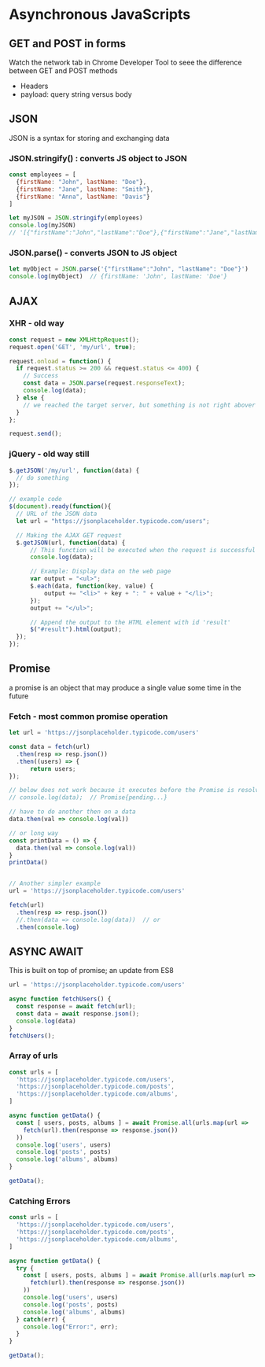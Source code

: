 # Asynchronous JavaScripts

## GET and POST in forms
Watch the network tab in Chrome Developer Tool to seee the difference between GET and POST methods
 - Headers
 - payload: query string versus body

## JSON
JSON is a syntax for storing and exchanging data

### JSON.stringify() : converts JS object to JSON
```js
const employees = [
  {firstName: "John", lastName: "Doe"},
  {firstName: "Jane", lastName: "Smith"},
  {firstName: "Anna", lastName: "Davis"}
]

let myJSON = JSON.stringify(employees)
console.log(myJSON) 
// '[{"firstName":"John","lastName":"Doe"},{"firstName":"Jane","lastName":"Smith"},{"firstName":"Anna","lastName":"Davis"}]'
```

### JSON.parse() - converts JSON to JS object
```js
let myObject = JSON.parse('{"firstName":"John", "lastName": "Doe"}')
console.log(myObject)  // {firstName: 'John', lastName: 'Doe'}

```

## AJAX

### XHR - old way
```js
const request = new XMLHttpRequest();
request.open('GET', 'my/url', true);

request.onload = function() {
  if request.status >= 200 && request.status <= 400) {
    // Success
    const data = JSON.parse(request.responseText);
    console.log(data);
  } else {
    // we reached the target server, but something is not right abover
  }
};

request.send();
```

### jQuery - old way still
```js
$.getJSON('/my/url', function(data) {
  // do something
});

// example code
$(document).ready(function(){
  // URL of the JSON data
  let url = "https://jsonplaceholder.typicode.com/users";

  // Making the AJAX GET request
  $.getJSON(url, function(data) {
      // This function will be executed when the request is successful
      console.log(data);

      // Example: Display data on the web page
      var output = "<ul>";
      $.each(data, function(key, value) {
          output += "<li>" + key + ": " + value + "</li>";
      });
      output += "</ul>";

      // Append the output to the HTML element with id 'result'
      $("#result").html(output);
  });
});
```


## Promise
a promise is an object that may produce a single value some time in the future

### Fetch - most common promise operation

```js
let url = 'https://jsonplaceholder.typicode.com/users'

const data = fetch(url)
  .then(resp => resp.json())
  .then((users) => {
      return users;
});

// below does not work because it executes before the Promise is resolve
// console.log(data);  // Promise{pending...}

// have to do another then on a data
data.then(val => console.log(val))

// or long way
const printData = () => {
  data.then(val => console.log(val))
}
printData()


// Another simpler example
url = 'https://jsonplaceholder.typicode.com/users'

fetch(url)
  .then(resp => resp.json())
  //.then(data => console.log(data))  // or
  .then(console.log)

```

## ASYNC AWAIT
This is built on top of promise; an update from ES8

``` js
url = 'https://jsonplaceholder.typicode.com/users'

async function fetchUsers() {
  const response = await fetch(url);
  const data = await response.json();
  console.log(data)
}
fetchUsers();

```

### Array of urls
``` js
const urls = [
  'https://jsonplaceholder.typicode.com/users',
  'https://jsonplaceholder.typicode.com/posts',
  'https://jsonplaceholder.typicode.com/albums',
]

async function getData() {
  const [ users, posts, albums ] = await Promise.all(urls.map(url =>
    fetch(url).then(response => response.json())
  ))
  console.log('users', users)
  console.log('posts', posts)
  console.log('albums', albums)
}

getData();

```

### Catching Errors

``` js
const urls = [
  'https://jsonplaceholder.typicode.com/users',
  'https://jsonplaceholder.typicode.com/posts',
  'https://jsonplaceholder.typicode.com/albums',
]

async function getData() {
  try {
    const [ users, posts, albums ] = await Promise.all(urls.map(url =>
      fetch(url).then(response => response.json())
    ))
    console.log('users', users)
    console.log('posts', posts)
    console.log('albums', albums)
  } catch(err) {
    console.log("Error:", err);
  }
}

getData();
```